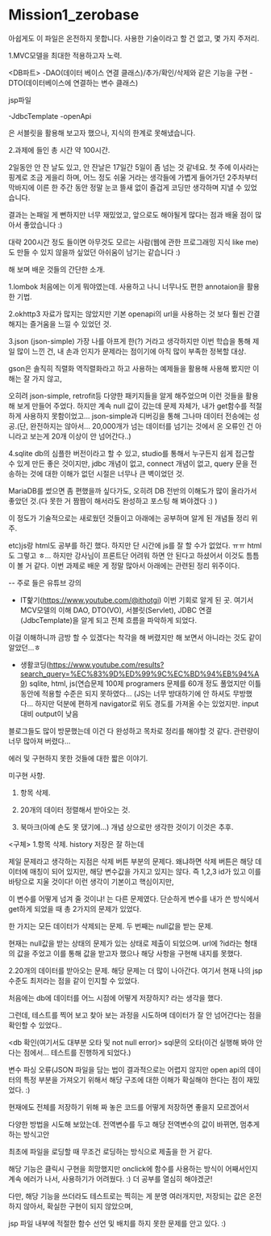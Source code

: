 # Mission1_zerobase
아쉽게도 이 파일은 온전하지 못합니다.
사용한 기술이라고 할 건 없고, 몇 가지 주저리.

1.MVC모델을 최대한 적용하고자 노력.


<DB파트>
-DAO(데이터 베이스 연결 클래스)/추가/확인/삭제와 같은 기능을 구현 
-DTO(데이터베이스에 연결하는 변수 클래스)

<View> jsp파일

<Controller>
-JdbcTemplate
-openApi

<Model>은 서블릿을 활용해 보고자 했으나, 지식의 한계로 못해냈습니다.

2.과제에 들인 총 시간 약 100시간.

2일동안 안 잔 날도 있고, 안 잔날은 17일간 5일이 좀 넘는 것 같네요.
첫 주에 이사라는 핑계로 조금 게을리 하며, 어느 정도 쉬울 거라는 생각들에
가볍게 들어가던 2주차부터 막바지에 이른 한 주간 동안 정말 눈코 뜰새 없이
즐겁게 코딩만 생각하며 지낼 수 있었습니다.

결과는 논패일 게 뻔하지만 너무 재밌었고, 앞으로도 해야될게 많다는 점과
배울 점이 많아서 좋았습니다 :)

대략 200시간 정도 들이면 아무것도 모르는 사람(웹에 관한 프로그래밍 지식 like me)도
만들 수 있지 않을까 싶었던 아쉬움이 남기는 같습니다 :)


해 보며 배운 것들의 간단한 소개.

1.lombok
처음에는 이게 뭐야였는데. 사용하고 나니 너무나도 편한 annotaion을 활용한 기법.

2.okhttp3
자료가 많지는 않았지만 기본 openapi의 url을 사용하는 것 보다 훨씬 간결해지는 즐거움을 느낄 수 있었던 것.

3.json (json-simple)
가장 나를 아프게 한(?) 거라고 생각하지만 이번 학습을 통해 제일 많이 느낀 건, 내 손과 인지가 문제라는 점이기에
아직 많이 부족한 정복할 대상.

gson은 솔직히 직렬화 역직렬화라고 하고 사용하는 예제들을 활용해 사용해 봤지만 이해는 잘 가지 않고,

오히려
json-simple, retrofit등 다양한 패키지들을 알게 해주었으며 이런 것들을 활용해 보게 만들어 주었다.
하지만 계속 null 값이 갔는데 문제 자체가, 내가 get함수를 적절하게 사용하지 못함이었고...
json-simple과 디버깅을 통해 그나마 데이터 전송에는 성공.(단, 완전하지는 않아서... 20,000개가 넘는 데이터를 넘기는 것에서 온 오류인 건 아니라고 보는게 20개 이상이 안 넘어간다..)

4.sqlite
db의 심플한 버전이라고 할 수 있고, studio를 통해서 누구든지 쉽게 접근할 수 있게 만든 좋은 것이지만,
jdbc 개념이 없고, connect 개념이 없고, query 문을 전송하는 것에 대한 이해가 없던 시절은 너무나 큰 벽이었던 것.

MariaDB를 썼으면 좀 편했을까 싶다가도, 오히려 DB 전반의 이해도가 많이 올라가서 좋았던 것.(다 못한 거 짬짬이 해서라도 완성하고 포스팅 해 봐야겠다 :) )

이 정도가 기술적으로는 새로웠던 것들이고 아래에는 공부하며 알게 된 개념들 정리 위주.

etc)js랑 html도 공부를 하긴 했다. 하지만 단 시간에 js를 잘 할 수가 없었다. ㅠㅠ html도 그렇고 ㅎ...
하지만 강사님이 프론트단 어려워 하면 안 된다고 하셨어서 이것도 틈틈이 볼 거 같다.
이번 과제로 배운 게 정말 많아서 아래에는 관련된 정리 위주이다.


-- 주로 들은 유튜브 강의
- IT핥기(https://www.youtube.com/@ithotgi) 이번 기회로 알게 된 곳. 
여기서 MCV모델의 이해 DAO, DTO(VO), 서블릿(Servlet), JDBC 연결(JdbcTemplate)을 알게 되고 전체 흐름을 파악하게 되었다.

이걸 이해하니까 금방 할 수 있겠다는 착각을 해 버렸지만 해 보면서 아니라는 것도 같이 알았던...ㅎ
- 생활코딩(https://www.youtube.com/results?search_query=%EC%83%9D%ED%99%9C%EC%BD%94%EB%94%A9)
sqlite, html, js(연습문제 100제 programers 문제를 60개 정도 풀었지만 이틀 동안에 적용할 수준은 되지 못하였다...
(JS는 너무 방대하기에 안 하셔도 무방했다... 하지만 덕분에 편하게 navigator로 위도 경도를 가져올 수는 있었지만. input대비 output이 낮음

블로그들도 많이 방문했는데 이건 다 완성하고 목차로 정리를 해야할 것 같다. 관련량이 너무 많아져 버렸다...


에러 및 구현하지 못한 것들에 대한 짧은 이야기.

미구현 사항.
1. 항목 삭제.
2. 20개의 데이터 정렬해서 받아오는 것.

3. 북마크(아예 손도 못 댔기에...) 개념 상으로만 생각한 것이기 이것은 추후.

<구체>
1.항목 삭제.
history 저장은 잘 하는데

제일 문제라고 생각하는 지점은 삭제 버튼 부분의 문제다.
왜냐하면 삭제 버튼은 해당 데이터에 매칭이 되어 있지만, 해당 변수값을 가지고 있지는 않다.
즉 1,2,3 id가 있고 이를 바탕으로 지울 것이다! 이런 생각이 기본이고 핵심이지만,

이 변수를 어떻게 넘겨 줄 것이냐! 는 다른 문제였다.
단순하게 변수를 내가 쓴 방식에서 get하게 되었을 때 총 2가지의 문제가 있었다. 

한 가지는 모든 데이터가 삭제되는 문제.
두 번째는 null값을 받는 문제.

현재는 null값을 받는 상태의 문제가 있는 상태로 제출이 되었으며.
url에 ?id라는 형태의 값을 주었고 이를 통해 값을 받고자 했으나 해당 사항을 구현해 내지를 못했다.

2.20개의 데이터를 받아오는 문제.
해당 문제는 더 많이 나아간다. 여기서 
현재 나의 jsp 수준도 최저라는 점을 같이 인지할 수 있었다.

처음에는 db에 데이터를 어느 시점에 어떻게 저장하지? 라는 생각을 했다. 

그런데, 테스트를 찍어 보고 찾아 보는 과정을 시도하며 데이터가 잘 안 넘어간다는 점을 확인할 수 있었다..

<db 확인(여기서도 대부분 오타 및 not null error)> sql문의 오타(이건 실행해 봐야 안다는 점에서... 테스트를 진행하게 되었다.) 

변수 파싱 오류(JSON 파일을 담는 법이 결과적으로는 어렵지 않지만 open api의 데이터의 특정 부분을 가져오기 위해서 해당 구조에 대한 이해가 확실해야 한다는 점이 재밌었다. :)

현재에도 전체를 저장하기 위해 짜 놓은 코드를 어떻게 저장하면 좋을지 모르겠어서 

다양한 방법을 시도해 보았는데. 전역변수를 두고 해당 전역변수의 값이 바뀌면, 멈추게 하는 방식고안

최초에 파일을 로딩할 때 무조건 로딩하는 방식으로 제출을 한 거 같다.

해당 기능은 클릭시 구현을 희망했지만 onclick에 함수를 사용하는 방식이 어째서인지 계속 에러가 나서, 사용하기가 어려웠다. :) 더 공부를 열심히 해야겠군!

다만, 해당 기능을 쓰더라도 테스트로는 찍히는 게 분명 여러개지만, 저장되는 값은 온전하지 않아서, 확실한 구현이 되지 않았으며,

jsp 파일 내부에 적절한 함수 선언 및 배치를 하지 못한 문제를 안고 있다. :)






